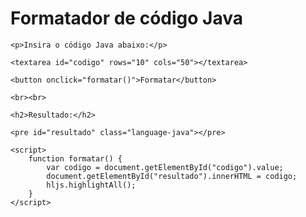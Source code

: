 <!DOCTYPE html>
<html>
<head>
	<title>Formatador de código Java</title>
	<link rel="stylesheet" href="https://cdnjs.cloudflare.com/ajax/libs/highlight.js/11.2.0/styles/default.min.css">
	<script src="https://cdnjs.cloudflare.com/ajax/libs/highlight.js/11.2.0/highlight.min.js"></script>
	<script>hljs.highlightAll();</script>
	<style>
		pre.language-java {
			font-family: Consolas, monospace;
			font-size: 16px;
			color: #333;
			background-color: #f7f7f7;
			padding: 10px;
			border-radius: 5px;
			overflow-x: auto;
		}
	</style>
</head>
<body>
	<h1>Formatador de código Java</h1>

	<p>Insira o código Java abaixo:</p>

	<textarea id="codigo" rows="10" cols="50"></textarea>

	<button onclick="formatar()">Formatar</button>

	<br><br>

	<h2>Resultado:</h2>

	<pre id="resultado" class="language-java"></pre>

	<script>
		function formatar() {
			var codigo = document.getElementById("codigo").value;
			document.getElementById("resultado").innerHTML = codigo;
			hljs.highlightAll();
		}
	</script>
</body>
</html>
